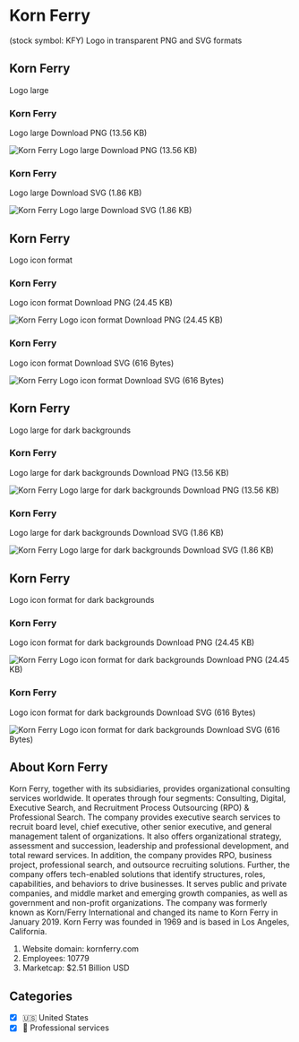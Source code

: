 # Korn Ferry
 (stock symbol: KFY) Logo in transparent PNG and SVG formats

## Korn Ferry
 Logo large

### Korn Ferry
 Logo large Download PNG (13.56 KB)

![Korn Ferry
 Logo large Download PNG (13.56 KB)](/img/orig/KFY_BIG-78523d61.png)

### Korn Ferry
 Logo large Download SVG (1.86 KB)

![Korn Ferry
 Logo large Download SVG (1.86 KB)](/img/orig/KFY_BIG-8451213d.svg)

## Korn Ferry
 Logo icon format

### Korn Ferry
 Logo icon format Download PNG (24.45 KB)

![Korn Ferry
 Logo icon format Download PNG (24.45 KB)](/img/orig/KFY-3aa2f9bc.png)

### Korn Ferry
 Logo icon format Download SVG (616 Bytes)

![Korn Ferry
 Logo icon format Download SVG (616 Bytes)](/img/orig/KFY-ff23f800.svg)

## Korn Ferry
 Logo large for dark backgrounds

### Korn Ferry
 Logo large for dark backgrounds Download PNG (13.56 KB)

![Korn Ferry
 Logo large for dark backgrounds Download PNG (13.56 KB)](/img/orig/KFY_BIG.D-d9681c21.png)

### Korn Ferry
 Logo large for dark backgrounds Download SVG (1.86 KB)

![Korn Ferry
 Logo large for dark backgrounds Download SVG (1.86 KB)](/img/orig/KFY_BIG.D-38da7843.svg)

## Korn Ferry
 Logo icon format for dark backgrounds

### Korn Ferry
 Logo icon format for dark backgrounds Download PNG (24.45 KB)

![Korn Ferry
 Logo icon format for dark backgrounds Download PNG (24.45 KB)](/img/orig/KFY.D-31be519d.png)

### Korn Ferry
 Logo icon format for dark backgrounds Download SVG (616 Bytes)

![Korn Ferry
 Logo icon format for dark backgrounds Download SVG (616 Bytes)](/img/orig/KFY.D-5a81f102.svg)

## About Korn Ferry


Korn Ferry, together with its subsidiaries, provides organizational consulting services worldwide. It operates through four segments: Consulting, Digital, Executive Search, and Recruitment Process Outsourcing (RPO) & Professional Search. The company provides executive search services to recruit board level, chief executive, other senior executive, and general management talent of organizations. It also offers organizational strategy, assessment and succession, leadership and professional development, and total reward services. In addition, the company provides RPO, business project, professional search, and outsource recruiting solutions. Further, the company offers tech-enabled solutions that identify structures, roles, capabilities, and behaviors to drive businesses. It serves public and private companies, and middle market and emerging growth companies, as well as government and non-profit organizations. The company was formerly known as Korn/Ferry International and changed its name to Korn Ferry in January 2019. Korn Ferry was founded in 1969 and is based in Los Angeles, California.

1. Website domain: kornferry.com
2. Employees: 10779
3. Marketcap: $2.51 Billion USD


## Categories
- [x] 🇺🇸 United States
- [x] 💼 Professional services
